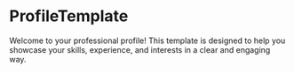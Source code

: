 # ProfileTemplate
Welcome to your professional profile! This template is designed to help you showcase your skills, experience, and interests in a clear and engaging way.
